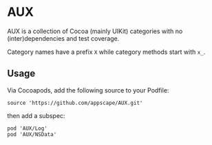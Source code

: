 # AUX

AUX is a collection of Cocoa (mainly UIKit) categories with no (inter)dependencies and test coverage.

Category names have a prefix `X` while category methods start with `x_`.

## Usage

Via Cocoapods, add the following source to your Podfile:

    source 'https://github.com/appscape/AUX.git'

then add a subspec:
  
    pod 'AUX/Log'
    pod 'AUX/NSData'
